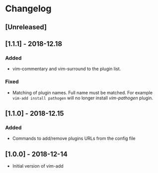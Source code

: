 # Changelog

## [Unreleased]

## [1.1.1] - 2018-12.18

### Added

* vim-commentary and vim-surround to the plugin list.

### Fixed

* Matching of plugin names. Full name must be matched. For example `vim-add install pathogen`
  will no longer install *vim-pathogen* plugin.

## [1.1.0] - 2018-12.15

### Added

* Commands to add/remove plugins URLs from the config file

## [1.0.0] - 2018-12-14

* Initial version of vim-add
